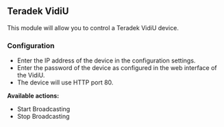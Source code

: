 ## Teradek VidiU

This module will allow you to control a Teradek VidiU device.

### Configuration
* Enter the IP address of the device in the configuration settings.
* Enter the password of the device as configured in the web interface of the VidiU.
* The device will use HTTP port 80.

**Available actions:**
* Start Broadcasting
* Stop Broadcasting